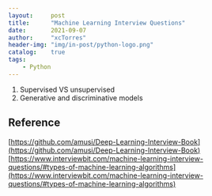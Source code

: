 ```yaml
---
layout:     post
title:      "Machine Learning Interview Questions"
date:       2021-09-07
author:     "xcTorres"
header-img: "img/in-post/python-logo.png"
catalog:    true
tags:
    - Python
---  
```


1. Supervised VS unsupervised   
2. Generative and discriminative models



## Reference  
[https://github.com/amusi/Deep-Learning-Interview-Book](https://github.com/amusi/Deep-Learning-Interview-Book)  
[https://www.interviewbit.com/machine-learning-interview-questions/#types-of-machine-learning-algorithms](https://www.interviewbit.com/machine-learning-interview-questions/#types-of-machine-learning-algorithms)